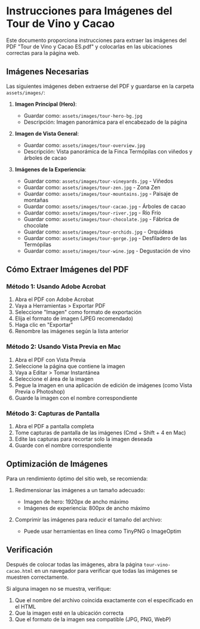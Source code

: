 # Instrucciones para Imágenes del Tour de Vino y Cacao

Este documento proporciona instrucciones para extraer las imágenes del PDF "Tour de Vino y Cacao ES.pdf" y colocarlas en las ubicaciones correctas para la página web.

## Imágenes Necesarias

Las siguientes imágenes deben extraerse del PDF y guardarse en la carpeta `assets/images/`:

1. **Imagen Principal (Hero)**: 
   - Guardar como: `assets/images/tour-hero-bg.jpg`
   - Descripción: Imagen panorámica para el encabezado de la página

2. **Imagen de Vista General**:
   - Guardar como: `assets/images/tour-overview.jpg`
   - Descripción: Vista panorámica de la Finca Termópilas con viñedos y árboles de cacao

3. **Imágenes de la Experiencia**:
   - Guardar como: `assets/images/tour-vineyards.jpg` - Viñedos
   - Guardar como: `assets/images/tour-zen.jpg` - Zona Zen
   - Guardar como: `assets/images/tour-mountains.jpg` - Paisaje de montañas
   - Guardar como: `assets/images/tour-cacao.jpg` - Árboles de cacao
   - Guardar como: `assets/images/tour-river.jpg` - Río Frío
   - Guardar como: `assets/images/tour-chocolate.jpg` - Fábrica de chocolate
   - Guardar como: `assets/images/tour-orchids.jpg` - Orquídeas
   - Guardar como: `assets/images/tour-gorge.jpg` - Desfiladero de las Termópilas
   - Guardar como: `assets/images/tour-wine.jpg` - Degustación de vino

## Cómo Extraer Imágenes del PDF

### Método 1: Usando Adobe Acrobat

1. Abra el PDF con Adobe Acrobat
2. Vaya a Herramientas > Exportar PDF
3. Seleccione "Imagen" como formato de exportación
4. Elija el formato de imagen (JPEG recomendado)
5. Haga clic en "Exportar"
6. Renombre las imágenes según la lista anterior

### Método 2: Usando Vista Previa en Mac

1. Abra el PDF con Vista Previa
2. Seleccione la página que contiene la imagen
3. Vaya a Editar > Tomar Instantánea
4. Seleccione el área de la imagen
5. Pegue la imagen en una aplicación de edición de imágenes (como Vista Previa o Photoshop)
6. Guarde la imagen con el nombre correspondiente

### Método 3: Capturas de Pantalla

1. Abra el PDF a pantalla completa
2. Tome capturas de pantalla de las imágenes (Cmd + Shift + 4 en Mac)
3. Edite las capturas para recortar solo la imagen deseada
4. Guarde con el nombre correspondiente

## Optimización de Imágenes

Para un rendimiento óptimo del sitio web, se recomienda:

1. Redimensionar las imágenes a un tamaño adecuado:
   - Imagen de hero: 1920px de ancho máximo
   - Imágenes de experiencia: 800px de ancho máximo
   
2. Comprimir las imágenes para reducir el tamaño del archivo:
   - Puede usar herramientas en línea como TinyPNG o ImageOptim

## Verificación

Después de colocar todas las imágenes, abra la página `tour-vino-cacao.html` en un navegador para verificar que todas las imágenes se muestren correctamente.

Si alguna imagen no se muestra, verifique:
1. Que el nombre del archivo coincida exactamente con el especificado en el HTML
2. Que la imagen esté en la ubicación correcta
3. Que el formato de la imagen sea compatible (JPG, PNG, WebP) 